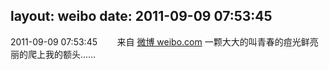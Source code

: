 layout: weibo
date: 2011-09-09 07:53:45
---
<meta name="referrer" content="no-referrer" />

2011-09-09 07:53:45  &nbsp;&nbsp;&nbsp;&nbsp;&nbsp;&nbsp; 来自 <a href="http://weibo.com/" rel="nofollow">微博 weibo.com</a>
一颗大大的叫青春的痘光鲜亮丽的爬上我的额头…… ​​​
